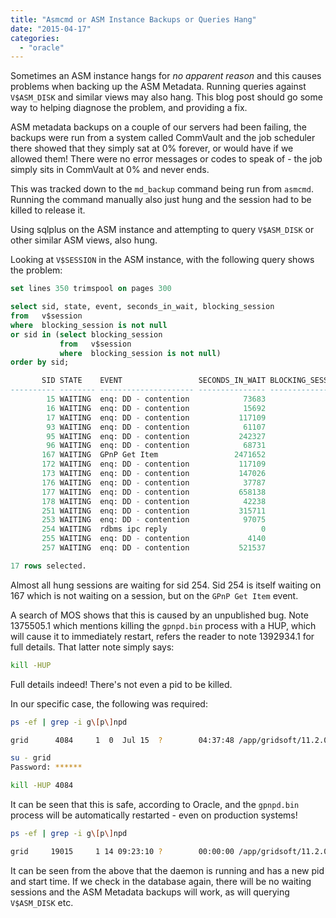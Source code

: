 ```yaml
---
title: "Asmcmd or ASM Instance Backups or Queries Hang"
date: "2015-04-17"
categories: 
  - "oracle"
---
```


Sometimes an ASM instance hangs for _no apparent reason_ and this causes problems when backing up the ASM Metadata. Running queries against `V$ASM_DISK` and similar views may also hang. This blog post should go some way to helping diagnose the problem, and providing a fix.

ASM metadata backups on a couple of our servers had been failing, the backups were run from a system called CommVault and the job scheduler there showed that they simply sat at 0% forever, or would have if we allowed them! There were no error messages or codes to speak of - the job simply sits in CommVault at 0% and never ends.

This was tracked down to the `md_backup` command being run from `asmcmd`. Running the command manually also just hung and the session had to be killed to release it.

Using sqlplus on the ASM instance and attempting to query `V$ASM_DISK` or other similar ASM views, also hung.

Looking at `V$SESSION` in the ASM instance, with the following query shows the problem:

```sql
set lines 350 trimspool on pages 300

select sid, state, event, seconds_in_wait, blocking_session
from   v$session
where  blocking_session is not null
or sid in (select blocking_session 
           from   v$session 
           where  blocking_session is not null)
order by sid;

       SID STATE    EVENT                 SECONDS_IN_WAIT BLOCKING_SESSION
---------- -------- --------------------- --------------- ----------------
        15 WAITING  enq: DD - contention            73683              254
        16 WAITING  enq: DD - contention            15692              254
        17 WAITING  enq: DD - contention           117109              254
        93 WAITING  enq: DD - contention            61107              254
        95 WAITING  enq: DD - contention           242327              254
        96 WAITING  enq: DD - contention            68731              254
       167 WAITING  GPnP Get Item                 2471652
       172 WAITING  enq: DD - contention           117109              254
       173 WAITING  enq: DD - contention           147026              254
       176 WAITING  enq: DD - contention            37787              254
       177 WAITING  enq: DD - contention           658138              254
       178 WAITING  enq: DD - contention            42238              254
       251 WAITING  enq: DD - contention           315711              254
       253 WAITING  enq: DD - contention            97075              254
       254 WAITING  rdbms ipc reply                     0              167
       255 WAITING  enq: DD - contention             4140              254
       257 WAITING  enq: DD - contention           521537              254

17 rows selected.
```

Almost all hung sessions are waiting for sid 254. Sid 254 is itself waiting on 167 which is not waiting on a session, but on the `GPnP Get Item` event.

A search of MOS shows that this is caused by an unpublished bug. Note 1375505.1 which mentions killing the `gpnpd.bin` process with a HUP, which will cause it to immediately restart, refers the reader to note 1392934.1 for full details. That latter note simply says:

```bash
kill -HUP 
```

Full details indeed! There's not even a pid to be killed.

In our specific case, the following was required:

```bash
ps -ef | grep -i g\[p\]npd

grid      4084     1  0  Jul 15  ?        04:37:48 /app/gridsoft/11.2.0.3/bin/gpnpd.bin

su - grid
Password: ******

kill -HUP 4084
```

It can be seen that this is safe, according to Oracle, and the `gpnpd.bin` process will be automatically restarted - even on production systems!

```bash
ps -ef | grep -i g\[p\]npd

grid     19015     1 14 09:23:10 ?        00:00:00 /app/gridsoft/11.2.0.3/bin/gpnpd.bin
```

It can be seen from the above that the daemon is running and has a new pid and start time. If we check in the database again, there will be no waiting sessions and the ASM Metadata backups will work, as will querying `V$ASM_DISK` etc.

